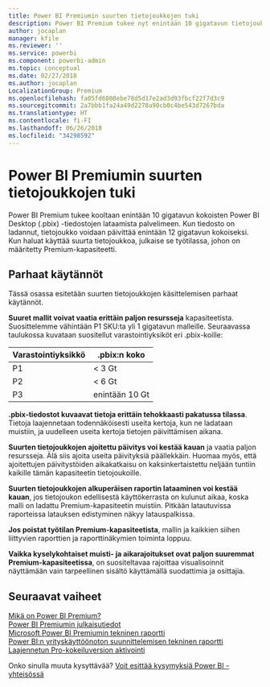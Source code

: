 ```yaml
---
title: Power BI Premiumin suurten tietojoukkojen tuki
description: Power BI Premium tukee nyt enintään 10 gigatavun tietojoukkoja.
author: jocaplan
manager: kfile
ms.reviewer: ''
ms.service: powerbi
ms.component: powerbi-admin
ms.topic: conceptual
ms.date: 02/27/2018
ms.author: jocaplan
LocalizationGroup: Premium
ms.openlocfilehash: fa05fd6808ebe78d5d17e2ad3d93fbcf22f7d3c9
ms.sourcegitcommit: 2a7bbb1fa24a49d2278a90cb0c4be543d7267bda
ms.translationtype: HT
ms.contentlocale: fi-FI
ms.lasthandoff: 06/26/2018
ms.locfileid: "34298592"
---
```

# <a name="power-bi-premium-support-for-large-datasets"></a>Power BI Premiumin suurten tietojoukkojen tuki

Power BI Premium tukee kooltaan enintään 10 gigatavun kokoisten Power BI Desktop (.pbix) -tiedostojen lataamista palvelimeen. Kun tiedosto on ladannut, tietojoukko voidaan päivittää enintään 12 gigatavun kokoiseksi. Kun haluat käyttää suurta tietojoukkoa, julkaise se työtilassa, johon on määritetty Premium-kapasiteetti.
 
## <a name="best-practices"></a>Parhaat käytännöt

Tässä osassa esitetään suurten tietojoukkojen käsittelemisen parhaat käytännöt.

**Suuret mallit voivat vaatia erittäin paljon resursseja** kapasiteetista. Suosittelemme vähintään P1 SKU:ta yli 1 gigatavun malleille. Seuraavassa taulukossa kuvataan suositellut varastointiyksiköt eri .pbix-koille:


   |Varastointiyksikkö  |.pbix:n koko   |
   |---------|---------|
   |P1    | < 3 Gt        |
   |P2    | < 6 Gt        |
   |P3    | enintään 10 Gt   |



**.pbix-tiedostot kuvaavat tietoja erittäin tehokkaasti pakatussa tilassa**. Tietoja laajennetaan todennäköisesti useita kertoja, kun ne ladataan muistiin, ja uudelleen useita kertoja tietojen päivittämisen aikana.

**Suurten tietojoukkojen ajoitettu päivitys voi kestää kauan** ja vaatia paljon resursseja. Älä siis ajoita useita päivityksiä päällekkäin. Huomaa myös, että ajoitettujen päivitystöiden aikakatkaisu on kaksinkertaistettu neljään tuntiin kaikille tämän kapasiteetin tietojoukoille.

**Suurten tietojoukkojen alkuperäisen raportin lataaminen voi kestää kauan**, jos tietojoukon edellisestä käyttökerrasta on kulunut aikaa, koska malli on ladattu Premium-kapasiteetin muistiin. Pitkään latautuvissa raporteissa latauksen edistyminen näkyy latauspalkissa.

**Jos poistat työtilan Premium-kapasiteetista**, mallin ja kaikkien siihen liittyvien raporttien ja raporttinäkymien toiminta loppuu.

**Vaikka kyselykohtaiset muisti- ja aikarajoitukset ovat paljon suuremmat Premium-kapasiteetissa**, on suositeltavaa rajoittaa visualisoinnit näyttämään vain tarpeellinen sisältö käyttämällä suodattimia ja osittajia.

## <a name="next-steps"></a>Seuraavat vaiheet
[Mikä on Power BI Premium?](service-premium.md)  
[Power BI Premiumin julkaisutiedot](service-premium-release-notes.md)  
[Microsoft Power BI Premiumin tekninen raportti](https://aka.ms/pbipremiumwhitepaper)  
[Power BI:n yrityskäyttöönoton suunnittelemisen tekninen raportti](https://aka.ms/pbienterprisedeploy)  
[Laajennetun Pro-kokeiluversion aktivointi](service-extended-pro-trial.md)  

Onko sinulla muuta kysyttävää? [Voit esittää kysymyksiä Power BI -yhteisössä](https://community.powerbi.com/)
